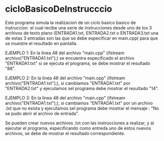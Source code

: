 # cicloBasicoDeInstrucccio
Este programa simula la realizacion de un ciclo basico basico de instruccion. el cual recibe una serie de instrucciones desde uno de los 3 archivos de texto plano  (ENTRADA1.txt, ENTRADA2.txt o ENTRADA3.txt una de estas 3 entradas son las que se debe especificar en main.cpp) 
para que se muestre el resultado en pantalla.

EJEMPLO 1:
En la linea 48 del archivo "main.cpp" (ifstream archivo("ENTRADA1.txt");) se encuentra especificado el archivo "ENTRADA1.txt" si se ejecuta el programa, se debe mostrar el resultado "88".

EJEMPLO 2:
En la linea 48 del archivo "main.cpp" (ifstream archivo("ENTRADA1.txt");), si cambiamos "ENTRADA1.txt" por  "ENTRADA2.txt" y ejecutamos sel programa debe mostrar el resultado "14".

EJEMPLO  3:
En la linea 48 del archivo "main.cpp" (ifstream archivo("ENTRADA1.txt");), si cambiamos "ENTRADA1.txt" por  un archivo .txt que no exista y ejecutamos sel programa debe mostrar el mensaje : "No se pudo abrir el archivo de entrada".

Se pueden crear nuevos archivos .txt con las instrucciones a realizar, y al ejecutar el programa, especificando como entreda uno de estos nuevos archivos, se debe de mostrar el resultado correspondiente.














